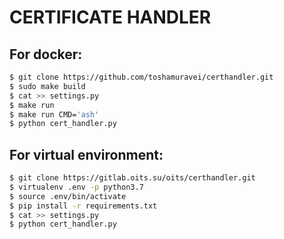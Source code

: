 # CERTIFICATE HANDLER


## For docker:

```sh
$ git clone https://github.com/toshamuravei/certhandler.git
$ sudo make build
$ cat >> settings.py
$ make run
$ make run CMD='ash'
$ python cert_handler.py
```
## For virtual environment:

```sh
$ git clone https://gitlab.oits.su/oits/certhandler.git
$ virtualenv .env -p python3.7
$ source .env/bin/activate
$ pip install -r requirements.txt
$ cat >> settings.py
$ python cert_handler.py
```
